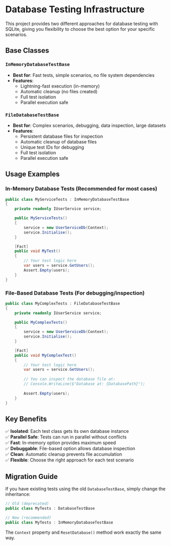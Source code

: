 # Database Testing Infrastructure

This project provides two different approaches for database testing with SQLite, giving you flexibility to choose the best option for your specific scenarios.

## Base Classes

### `InMemoryDatabaseTestBase`
- **Best for**: Fast tests, simple scenarios, no file system dependencies
- **Features**: 
  - Lightning-fast execution (in-memory)
  - Automatic cleanup (no files created)
  - Full test isolation
  - Parallel execution safe

### `FileDatabaseTestBase`
- **Best for**: Complex scenarios, debugging, data inspection, large datasets
- **Features**:
  - Persistent database files for inspection
  - Automatic cleanup of database files
  - Unique test IDs for debugging
  - Full test isolation
  - Parallel execution safe

## Usage Examples

### In-Memory Database Tests (Recommended for most cases)

```csharp
public class MyServiceTests : InMemoryDatabaseTestBase
{
    private readonly IUserService service;

    public MyServiceTests()
    {
        service = new UserServiceDb(Context);
        service.Initialise();
    }

    [Fact]
    public void MyTest()
    {
        // Your test logic here
        var users = service.GetUsers();
        Assert.Empty(users);
    }
}
```

### File-Based Database Tests (For debugging/inspection)

```csharp
public class MyComplexTests : FileDatabaseTestBase
{
    private readonly IUserService service;

    public MyComplexTests()
    {
        service = new UserServiceDb(Context);
        service.Initialise();
    }

    [Fact]
    public void MyComplexTest()
    {
        // Your test logic here
        var users = service.GetUsers();
        
        // You can inspect the database file at:
        // Console.WriteLine($"Database at: {DatabasePath}");
        
        Assert.Empty(users);
    }
}
```

## Key Benefits

✅ **Isolated**: Each test class gets its own database instance  
✅ **Parallel Safe**: Tests can run in parallel without conflicts  
✅ **Fast**: In-memory option provides maximum speed  
✅ **Debuggable**: File-based option allows database inspection  
✅ **Clean**: Automatic cleanup prevents file accumulation  
✅ **Flexible**: Choose the right approach for each test scenario  

## Migration Guide

If you have existing tests using the old `DatabaseTestBase`, simply change the inheritance:

```csharp
// Old (deprecated)
public class MyTests : DatabaseTestBase

// New (recommended)
public class MyTests : InMemoryDatabaseTestBase
```

The `Context` property and `ResetDatabase()` method work exactly the same way.
